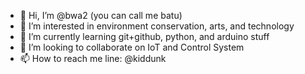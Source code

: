 - 👋 Hi, I’m @bwa2 (you can call me batu)
- 👀 I’m interested in environment conservation, arts, and technology
- 🌱 I’m currently learning git+github, python, and arduino stuff
- 💞️ I’m looking to collaborate on IoT and Control System
- 📫 How to reach me line: @kiddunk

<!---
bwa2/bwa2 is a ✨ special ✨ repository because its `README.md` (this file) appears on your GitHub profile.
You can click the Preview link to take a look at your changes.
--->
